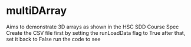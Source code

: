 # multiDArray
Aims to demonstrate 3D arrays as shown in the HSC SDD Course Spec
Create the CSV file first by setting the runLoadData flag to True
after that, set it back to False
run the code to see 
